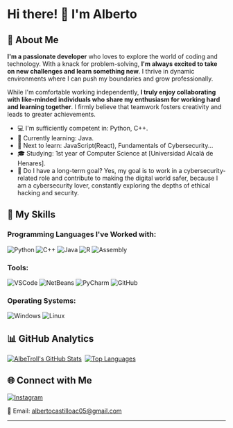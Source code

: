 # Hi there! 👋 I'm Alberto

## 🚀 About Me

**I'm a passionate developer** who loves to explore the world of coding and technology. With a knack for problem-solving, **I'm always excited to take on new challenges and learn something new**. I thrive in dynamic environments where I can push my boundaries and grow professionally.

While I'm comfortable working independently, **I truly enjoy collaborating with like-minded individuals who share my enthusiasm for working hard and learning together**. I firmly believe that teamwork fosters creativity and leads to greater achievements.

- 💻 I'm sufficiently competent in: Python, C++.
- 🌱 Currently learning: Java.
- 🌟 Next to learn: JavaScript(React), Fundamentals of Cybersecurity...
- 🎓 Studying: 1st year of Computer Science at [Universidad Alcalá de Henares].
- 🔐 Do I have a long-term goal? Yes, my goal is to work in a cybersecurity-related role and contribute to making the digital world safer, because I am a cybersecurity lover, constantly exploring the depths of ethical hacking and security.

## 🌟 My Skills

### Programming Languages I've Worked with:

![Python](https://img.shields.io/badge/-Python-3776AB?style=for-the-badge&logo=python&logoColor=white) ![C++](https://img.shields.io/badge/-C++-00599C?style=for-the-badge&logo=c%2B%2B&logoColor=white) ![Java](https://img.shields.io/badge/-Java-007396?style=for-the-badge&logo=java&logoColor=white) ![R](https://img.shields.io/badge/-R-276DC3?style=for-the-badge&logo=r&logoColor=white) ![Assembly](https://img.shields.io/badge/-Assembly-000000?style=for-the-badge)


### Tools:
![VSCode](https://img.shields.io/badge/-VSCode-007ACC?style=for-the-badge&logo=visual-studio-code&logoColor=white) ![NetBeans](https://img.shields.io/badge/-NetBeans-1B6AC6?style=for-the-badge&logo=apache-netbeans-ide&logoColor=white) ![PyCharm](https://img.shields.io/badge/-PyCharm-000000?style=for-the-badge&logo=pycharm&logoColor=white) ![GitHub](https://img.shields.io/badge/-GitHub-181717?style=for-the-badge&logo=github&logoColor=white)

### Operating Systems:
![Windows](https://img.shields.io/badge/-Windows-0078D6?style=for-the-badge&logo=windows&logoColor=white) ![Linux](https://img.shields.io/badge/-Linux-FCC624?style=for-the-badge&logo=linux&logoColor=black)

## 📊 GitHub Analytics

[![AlbeTroll's GitHub Stats](https://github-readme-stats.vercel.app/api?username=AlbeTroll&show_icons=true&count_private=true&hide=contribs,prs&theme=radical)](https://github.com/AlbeTroll)&ensp;[![Top Languages](https://github-readme-stats.vercel.app/api/top-langs/?username=AlbeTroll&layout=compact&theme=radical)](https://github.com/AlbeTroll)



## 🌐 Connect with Me

[![Instagram](https://img.shields.io/badge/-Instagram-purple?style=flat-square&logo=instagram&logoColor=white&link=https://www.instagram.com/Albetroll_/)](https://www.instagram.com/Albetroll_/)

📧 Email: albertocastilloac05@gmail.com

---
